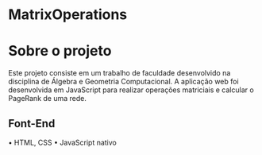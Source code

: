 # MatrixOperations

# Sobre o projeto
Este projeto consiste em um trabalho de faculdade desenvolvido na disciplina de Álgebra e Geometria Computacional. A aplicação web foi desenvolvida em JavaScript para realizar operações matriciais e calcular o PageRank de uma rede.

## Font-End 
• HTML, CSS 
• JavaScript nativo
